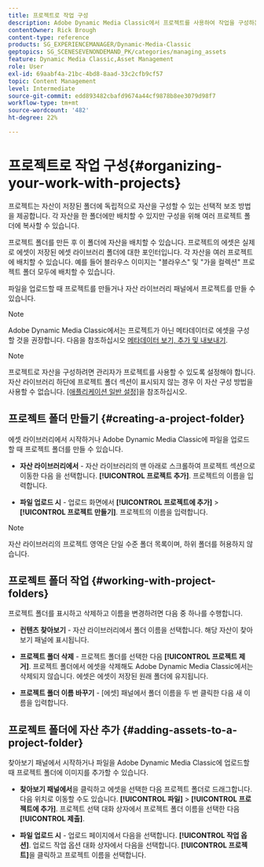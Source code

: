 ```yaml
---
title: 프로젝트로 작업 구성
description: Adobe Dynamic Media Classic에서 프로젝트를 사용하여 작업을 구성하는 방법에 대해 알아봅니다.
contentOwner: Rick Brough
content-type: reference
products: SG_EXPERIENCEMANAGER/Dynamic-Media-Classic
geptopics: SG_SCENESEVENONDEMAND_PK/categories/managing_assets
feature: Dynamic Media Classic,Asset Management
role: User
exl-id: 69aabf4a-21bc-4bd8-8aad-33c2cfb9cf57
topic: Content Management
level: Intermediate
source-git-commit: edd893482cbafd9674a44cf9878b8ee3079d98f7
workflow-type: tm+mt
source-wordcount: '482'
ht-degree: 22%

---
```


# 프로젝트로 작업 구성{#organizing-your-work-with-projects}

프로젝트는 자산이 저장된 폴더에 독립적으로 자산을 구성할 수 있는 선택적 보조 방법을 제공합니다. 각 자산을 한 폴더에만 배치할 수 있지만 구성을 위해 여러 프로젝트 폴더에 복사할 수 있습니다.

프로젝트 폴더를 만든 후 이 폴더에 자산을 배치할 수 있습니다. 프로젝트의 에셋은 실제로 에셋이 저장된 에셋 라이브러리 폴더에 대한 포인터입니다. 각 자산을 여러 프로젝트에 배치할 수 있습니다. 예를 들어 블라우스 이미지는 &quot;블라우스&quot; 및 &quot;가을 컬렉션&quot; 프로젝트 폴더 모두에 배치할 수 있습니다.

파일을 업로드할 때 프로젝트를 만들거나 자산 라이브러리 패널에서 프로젝트를 만들 수 있습니다.

>[!NOTE]
>
>Adobe Dynamic Media Classic에서는 프로젝트가 아닌 메타데이터로 에셋을 구성할 것을 권장합니다. 다음을 참조하십시오 [메타데이터 보기, 추가 및 내보내기](viewing-adding-exporting-metadata.md).

>[!NOTE]
>
>프로젝트로 자산을 구성하려면 관리자가 프로젝트를 사용할 수 있도록 설정해야 합니다. 자산 라이브러리 하단에 프로젝트 폴더 섹션이 표시되지 않는 경우 이 자산 구성 방법을 사용할 수 없습니다. [[애플리케이션 일반 설정]](application-setup.md#general-settings)을 참조하십시오.

## 프로젝트 폴더 만들기 {#creating-a-project-folder}

에셋 라이브러리에서 시작하거나 Adobe Dynamic Media Classic에 파일을 업로드할 때 프로젝트 폴더를 만들 수 있습니다.

* **자산 라이브러리에서** - 자산 라이브러리의 맨 아래로 스크롤하여 프로젝트 섹션으로 이동한 다음 을 선택합니다. **[!UICONTROL 프로젝트 추가]**. 프로젝트의 이름을 입력합니다.

* **파일 업로드 시** - 업로드 화면에서 **[!UICONTROL 프로젝트에 추가]** > **[!UICONTROL 프로젝트 만들기]**. 프로젝트의 이름을 입력합니다.

>[!NOTE]
>
>자산 라이브러리의 프로젝트 영역은 단일 수준 폴더 목록이며, 하위 폴더를 허용하지 않습니다.

## 프로젝트 폴더 작업 {#working-with-project-folders}

프로젝트 폴더를 표시하고 삭제하고 이름을 변경하려면 다음 중 하나를 수행합니다.

* **컨텐츠 찾아보기** - 자산 라이브러리에서 폴더 이름을 선택합니다. 해당 자산이 찾아보기 패널에 표시됩니다.

* **프로젝트 폴더 삭제** - 프로젝트 폴더를 선택한 다음 **[!UICONTROL 프로젝트 제거]**. 프로젝트 폴더에서 에셋을 삭제해도 Adobe Dynamic Media Classic에서는 삭제되지 않습니다. 에셋은 에셋이 저장된 원래 폴더에 유지됩니다.

* **프로젝트 폴더 이름 바꾸기** - [에셋] 패널에서 폴더 이름을 두 번 클릭한 다음 새 이름을 입력합니다.

## 프로젝트 폴더에 자산 추가 {#adding-assets-to-a-project-folder}

찾아보기 패널에서 시작하거나 파일을 Adobe Dynamic Media Classic에 업로드할 때 프로젝트 폴더에 이미지를 추가할 수 있습니다.

* **찾아보기 패널에서**&#x200B;을 클릭하고 에셋을 선택한 다음 프로젝트 폴더로 드래그합니다. 다음 위치로 이동할 수도 있습니다. **[!UICONTROL 파일]** > **[!UICONTROL 프로젝트에 추가]**. 프로젝트 선택 대화 상자에서 프로젝트 폴더 이름을 선택한 다음 **[!UICONTROL 제출]**.

* **파일 업로드 시** - 업로드 페이지에서 다음을 선택합니다. **[!UICONTROL 작업 옵션]**. 업로드 작업 옵션 대화 상자에서 다음을 선택합니다. **[!UICONTROL 프로젝트]**&#x200B;을 클릭하고 프로젝트 이름을 선택합니다.
